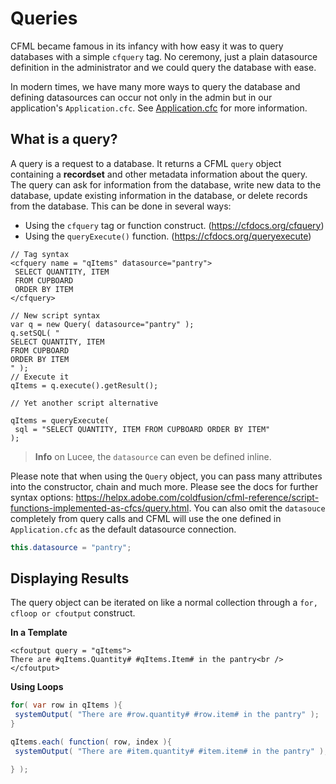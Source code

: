 # Queries

CFML became famous in its infancy with how easy it was to query databases with a simple `cfquery` tag. No ceremony, just a plain datasource definition in the administrator and we could query the database with ease.

In modern times, we have many more ways to query the database and defining datasources can occur not only in the admin but in our application's `Application.cfc`. See [Application.cfc](/applicationcfc.md) for more information.

## What is a query?

A query is a request to a database. It returns a CFML `query` object containing a **recordset** and other metadata information about the query. The query can ask for information from the database, write new data to the database, update existing information in the database, or delete records from the database. This can be done in several ways:

* Using the `cfquery` tag or function construct. (https://cfdocs.org/cfquery)
* Using the `queryExecute()` function. (https://cfdocs.org/queryexecute)

```
// Tag syntax
<cfquery name = "qItems" datasource="pantry"> 
 SELECT QUANTITY, ITEM 
 FROM CUPBOARD 
 ORDER BY ITEM 
</cfquery> 

// New script syntax
var q = new Query( datasource="pantry" );
q.setSQL( "
SELECT QUANTITY, ITEM 
FROM CUPBOARD
ORDER BY ITEM
" );
// Execute it
qItems = q.execute().getResult();  

// Yet another script alternative

qItems = queryExecute( 
 sql = "SELECT QUANTITY, ITEM FROM CUPBOARD ORDER BY ITEM"
);

```

> **Info** on Lucee, the `datasource` can even be defined inline.

Please note that when using the `Query` object, you can pass many attributes into the constructor, chain and much more.  Please see the docs for further syntax options: https://helpx.adobe.com/coldfusion/cfml-reference/script-functions-implemented-as-cfcs/query.html.  You can also omit the `datasouce` completely from query calls and CFML will use the one defined in `Application.cfc` as the default datasource connection.

```java
this.datasource = "pantry";
```

## Displaying Results

The query object can be iterated on like a normal collection through a `for, cfloop or cfoutput` construct.

**In a Template**

```
<cfoutput query = "qItems">
There are #qItems.Quantity# #qItems.Item# in the pantry<br />
</cfoutput>
```

**Using Loops**

```java
for( var row in qItems ){
 systemOutput( "There are #row.quantity# #row.item# in the pantry" );
}

qItems.each( function( row, index ){
 systemOutput( "There are #item.quantity# #item.item# in the pantry" );

} );
